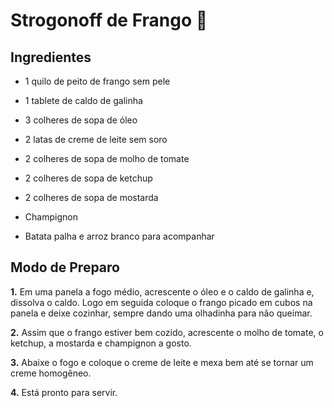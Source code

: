# Strogonoff de Frango :chicken:	

## Ingredientes

- 1 quilo de peito de frango sem pele

- 1 tablete de caldo de galinha
- 3 colheres de sopa de óleo
- 2 latas de creme de leite sem soro
- 2 colheres de sopa de molho de tomate
- 2 colheres de sopa de ketchup
- 2 colheres de sopa de mostarda
- Champignon
- Batata palha e arroz branco para acompanhar



## Modo de Preparo

**1.** Em uma panela a fogo médio, acrescente o óleo e o caldo de galinha e, dissolva o caldo. Logo em seguida coloque o frango picado em cubos na panela e deixe cozinhar, sempre dando uma olhadinha para não queimar.

**2.** Assim que o frango estiver bem cozido, acrescente o molho de tomate, o ketchup, a mostarda e champignon a gosto.

**3.** Abaixe o fogo e coloque o creme de leite e mexa bem até se tornar um creme homogêneo.

**4.** Está pronto para servir.

